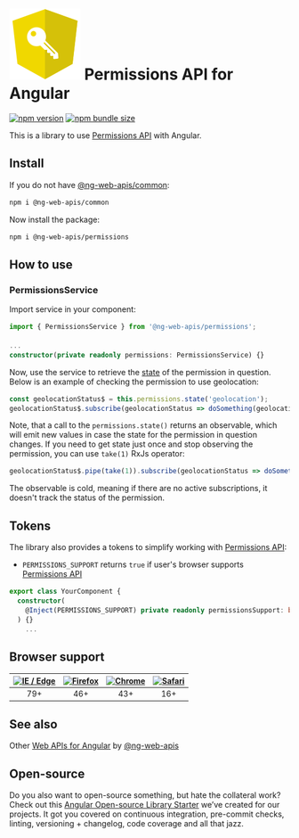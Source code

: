 # ![ng-web-apis logo](https://raw.githubusercontent.com/Tinkoff/ng-web-apis/main/libs/permissions/logo.svg) Permissions API for Angular

[![npm version](https://img.shields.io/npm/v/@ng-web-apis/permissions.svg)](https://npmjs.com/package/@ng-web-apis/permissions)
[![npm bundle size](https://img.shields.io/bundlephobia/minzip/@ng-web-apis/permissions)](https://bundlephobia.com/result?p=@ng-web-apis/permissions)

This is a library to use [Permissions API](https://developer.mozilla.org/en-US/docs/Web/API/Permissions_API) with
Angular.

## Install

If you do not have [@ng-web-apis/common](https://github.com/tinkoff/ng-web-apis/tree/main/libs/common):

```bash
npm i @ng-web-apis/common
```

Now install the package:

```bash
npm i @ng-web-apis/permissions
```

## How to use

### PermissionsService

Import service in your component:

```ts
import { PermissionsService } from '@ng-web-apis/permissions';

...
constructor(private readonly permissions: PermissionsService) {}
```

Now, use the service to retrieve the
[state](https://developer.mozilla.org/en-US/docs/Web/API/PermissionStatus#Properties) of the permission in question.
Below is an example of checking the permission to use geolocation:

```ts
const geolocationStatus$ = this.permissions.state('geolocation');
geolocationStatus$.subscribe(geolocationStatus => doSomething(geolocationStatus));
```

Note, that a call to the `permissions.state()` returns an observable, which will emit new values in case the state for
the permission in question changes. If you need to get state just once and stop observing the permission, you can use
`take(1)` RxJs operator:

```ts
geolocationStatus$.pipe(take(1)).subscribe(geolocationStatus => doSomething(geolocationStatus));
```

The observable is cold, meaning if there are no active subscriptions, it doesn't track the status of the permission.

## Tokens

The library also provides a tokens to simplify working with
[Permissions API](https://developer.mozilla.org/en-US/docs/Web/API/Permissions_API):

- `PERMISSIONS_SUPPORT` returns `true` if user's browser supports
  [Permissions API](https://developer.mozilla.org/en-US/docs/Web/API/Permissions_API)

```ts
export class YourComponent {
  constructor(
    @Inject(PERMISSIONS_SUPPORT) private readonly permissionsSupport: boolean
  ) {}
    ...
```

## Browser support

| [<img src="https://raw.githubusercontent.com/alrra/browser-logos/master/src/edge/edge_48x48.png" alt="IE / Edge" width="24px" height="24px" />](http://godban.github.io/browsers-support-badges/) | [<img src="https://raw.githubusercontent.com/alrra/browser-logos/master/src/firefox/firefox_48x48.png" alt="Firefox" width="24px" height="24px" />](http://godban.github.io/browsers-support-badges/) | [<img src="https://raw.githubusercontent.com/alrra/browser-logos/master/src/chrome/chrome_48x48.png" alt="Chrome" width="24px" height="24px" />](http://godban.github.io/browsers-support-badges/) | [<img src="https://raw.githubusercontent.com/alrra/browser-logos/master/src/safari/safari_48x48.png" alt="Safari" width="24px" height="24px" />](http://godban.github.io/browsers-support-badges/) |
| :-----------------------------------------------------------------------------------------------------------------------------------------------------------------------------------------------: | :---------------------------------------------------------------------------------------------------------------------------------------------------------------------------------------------------: | :------------------------------------------------------------------------------------------------------------------------------------------------------------------------------------------------: | :------------------------------------------------------------------------------------------------------------------------------------------------------------------------------------------------: |
|                                                                                                79+                                                                                                |                                                                                                  46+                                                                                                  |                                                                                                43+                                                                                                 |                                                                                                16+                                                                                                 |

## See also

Other [Web APIs for Angular](https://tinkoff.github.io/ng-web-apis/) by
[@ng-web-apis](https://github.com/tinkoff/ng-web-apis)

## Open-source

Do you also want to open-source something, but hate the collateral work? Check out this
[Angular Open-source Library Starter](https://github.com/TinkoffCreditSystems/angular-open-source-starter) we’ve created
for our projects. It got you covered on continuous integration, pre-commit checks, linting, versioning + changelog, code
coverage and all that jazz.
